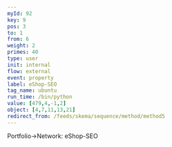 ```yaml
---
myId: 92
key: 9
pos: 3
to: 1
from: 6
weight: 2
primes: 40
type: user
init: internal
flow: external
event: property
label: eShop-SEO
tag_name: ubuntu
run_time: /bin/python
value: [479,4,-1,2]
object: [4,7,11,13,21]
redirect_from: /feeds/skema/sequence/method/method5
---
```

Portfolio->Network: eShop-SEO
